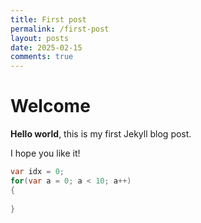 ```yaml
---
title: First post
permalink: /first-post
layout: posts
date: 2025-02-15
comments: true
---
```


# Welcome

**Hello world**, this is my first Jekyll blog post.

I hope you like it!

```csharp
var idx = 0;
for(var a = 0; a < 10; a++)
{
    
}
```